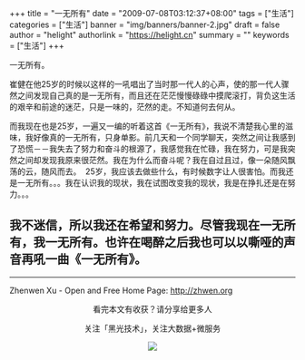 +++
title = "一无所有"
date = "2009-07-08T03:12:37+08:00"
tags = ["生活"]
categories = ["生活"]
banner = "img/banners/banner-2.jpg"
draft = false
author = "helight"
authorlink = "https://helight.cn"
summary = ""
keywords = ["生活"]
+++

一无所有。

崔健在他25岁的时候以这样的一吼唱出了当时那一代人的心声，使的那一代人骤然之间发现自己真的是一无所有，而且还在茫茫慢慢碌碌中摸爬滚打，背负这生活的艰辛和前途的迷茫，只是一味的，茫然的走。不知道何去何从。
<!--more-->
而我现在也是25岁，一遍又一编的听着这首《一无所有》，我说不清楚我心里的滋味，我好像真的一无所有，只身单影。前几天和一个同学聊天，突然之间让我感到了恐慌－－我失去了努力和奋斗的根源了，我感觉我在忙碌，我在努力，可是我突然之间却发现我原来很茫然。我在为什么而奋斗呢？我在自过且过，像一朵随风飘荡的云，随风而去。
­
25岁，我应该去做些什么，有时候数字让人很害怕。而我还是一无所有。。。我在认识我的现状，我在试图改变我的现状，我是在挣扎还是在努力。。。

我不迷信，所以我还在希望和努力。尽管我现在一无所有，我一无所有。也许在喝醉之后我也可以以嘶哑的声音再吼一曲《一无所有》。
-- 
---------------------------------
Zhenwen Xu - Open and Free
Home Page: http://zhwen.org 

<center>
看完本文有收获？请分享给更多人<br>

关注「黑光技术」，关注大数据+微服务<br>

![](/img/qrcode_helight_tech.jpg)
</center>
